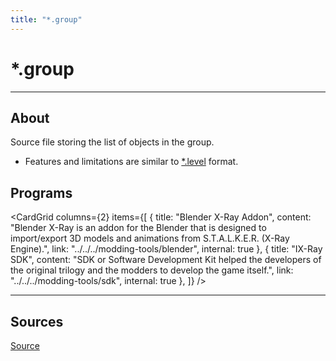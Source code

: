 ```yaml
---
title: "*.group"
---
```


# *.group

___

## About

Source file storing the list of objects in the group.

- Features and limitations are similar to [*.level](../sdk/dot-level.md) format.

## Programs

<CardGrid
  columns={2}
  items={[
    {
      title: "Blender X-Ray Addon",
      content: "Blender X-Ray is an addon for the Blender that is designed to import/export 3D models and animations from S.T.A.L.K.E.R. (X-Ray Engine).",
      link: "../../../modding-tools/blender",
      internal: true
    },
    {
      title: "IX-Ray SDK",
      content: "SDK or Software Development Kit helped the developers of the original trilogy and the modders to develop the game itself.",
      link: "../../../modding-tools/sdk",
      internal: true
    },
  ]}
/>

___

## Sources

[Source](https://github.com/PavelBlend/blender-xray/wiki/Formats#group)
